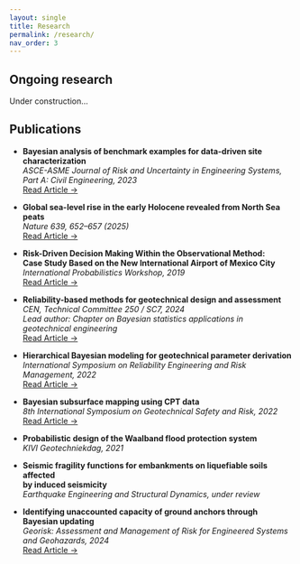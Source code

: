 ```yaml
---
layout: single
title: Research
permalink: /research/
nav_order: 3
---
```


## Ongoing research

Under construction...

## Publications

- **Bayesian analysis of benchmark examples for data-driven site characterization**  
  *ASCE-ASME Journal of Risk and Uncertainty in Engineering Systems,<br>Part A: Civil Engineering, 2023*<br>
  <a href="https://doi.org/10.1061/AJRUA6.RUENG-975" class="gold-link">Read Article →</a>


- **Global sea-level rise in the early Holocene revealed from North Sea peats**  
  *Nature 639, 652–657 (2025)*<br>
  <a href="https://doi.org/10.1038/s41586-025-08769-7" class="gold-link">Read Article →</a>


- **Risk-Driven Decision Making Within the Observational Method:<br>Case Study Based on the New International Airport of Mexico City**  
  *International Probabilistics Workshop, 2019*<br>
  <a href="https://doi.org/10.1007/978-3-030-73616-3_53" class="gold-link">Read Article →</a>


- **Reliability-based methods for geotechnical design and assessment**  
  *CEN, Technical Committee 250 / SC7, 2024*  
  *Lead author: Chapter on Bayesian statistics applications in geotechnical engineering*<br>
  <a href="https://eurocodes.jrc.ec.europa.eu/publications/reliability-based-verification-limit-states-geotechnical-structures" class="gold-link">Read Article →</a>
  

- **Hierarchical Bayesian modeling for geotechnical parameter derivation**  
  *International Symposium on Reliability Engineering and Risk Management, 2022*<br>
  <a href="https://doi.org/10.3850/978-981-18-5184-1_MS-13-037-cd" class="gold-link">Read Article →</a>


- **Bayesian subsurface mapping using CPT data**  
  *8th International Symposium on Geotechnical Safety and Risk, 2022*<br>
  <a href="https://doi.org/10.3850/978-981-18-5182-7_01-006-cd" class="gold-link">Read Article →</a>



- **Probabilistic design of the Waalband flood protection system**  
  *KIVI Geotechniekdag, 2021*


- **Seismic fragility functions for embankments on liquefiable soils affected<br>by induced seismicity**  
  *Earthquake Engineering and Structural Dynamics, under review*


- **Identifying unaccounted capacity of ground anchors through Bayesian updating**  
  *Georisk: Assessment and Management of Risk for Engineered Systems<br>and Geohazards, 2024* <br>
  <a href="https://doi.org/10.1080/17499518.2024.2443450" class="gold-link">Read Article →</a> 
  
